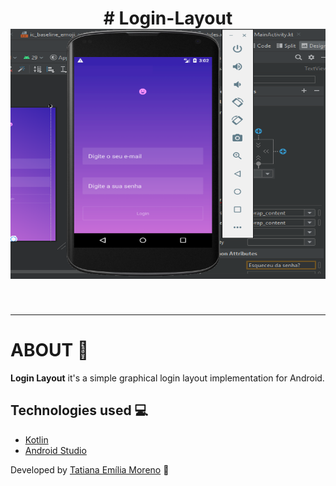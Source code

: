 <h1 align="center">
# Login-Layout
  </br>

<img src="https://github.com/tatmorenno/Login-Layout/blob/master/app/img/login%20app.png" width="600" height="400"/>
</h1>

</br>

---
# ABOUT 📲

**Login Layout** it's a simple graphical login layout implementation for Android.

## Technologies used 💻

- [Kotlin](https://kotlinlang.org/)
- [Android Studio](https://developer.android.com/studio)

Developed by [Tatiana Emília Moreno](https://www.linkedin.com/in/tatmorenno/) 🤩
